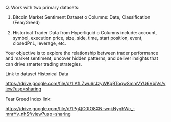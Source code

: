 Q. Work with two primary datasets:

1. Bitcoin Market Sentiment Dataset
o Columns: Date, Classification (Fear/Greed)

3. Historical Trader Data from Hyperliquid
o Columns include: account, symbol, execution price, size, side, time, 
start position, event, closedPnL, leverage, etc.

Your objective is to explore the relationship between trader performance and market 
sentiment, uncover hidden patterns, and deliver insights that can drive smarter trading 
strategies.

Link to dataset
Historical Data 

https://drive.google.com/file/d/1IAfLZwu6rJzyWKgBToqwSmmVYU6VbjVs/view?usp=sharing

Fear Greed Index link:

https://drive.google.com/file/d/1PgQC0tO8XN-wqkNyghWc_-mnrYv_nhSf/view?usp=sharing
